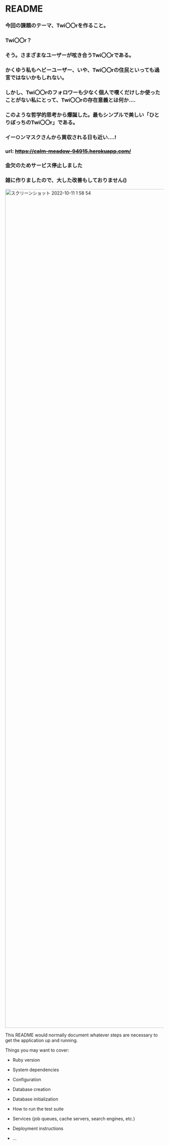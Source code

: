 # README

### 今回の課題のテーマ、Twi〇〇rを作ること。
### Twi〇〇r？
### そう。さまざまなユーザーが呟き合うTwi〇〇rである。
### かくゆう私もヘビーユーザー、いや、Twi〇〇rの住民といっても過言ではないかもしれない。
### しかし、Twi〇〇rのフォロワーも少なく個人で嘆くだけしか使ったことがない私にとって、Twi〇〇rの存在意義とは何か....
### このような哲学的思考から爆誕した。最もシンプルで美しい「ひとりぼっちのTwi〇〇r」である。
### イー○ンマスクさんから買収される日も近い....!
### url: ~~https://calm-meadow-94915.herokuapp.com/~~
### 金欠のためサービス停止しました
### 雑に作りましたので、大した改善もしておりません()
<img width="2656" alt="スクリーンショット 2022-10-11 1 58 54" src="https://user-images.githubusercontent.com/64056412/194918065-08833192-9dab-44af-8d2c-9624f06cfd3b.png">


This README would normally document whatever steps are necessary to get the
application up and running.

Things you may want to cover:

* Ruby version

* System dependencies

* Configuration

* Database creation

* Database initialization

* How to run the test suite

* Services (job queues, cache servers, search engines, etc.)

* Deployment instructions

* ...
